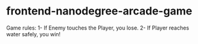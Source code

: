 frontend-nanodegree-arcade-game
===============================

Game rules:
1- If Enemy touches the Player, you lose.
2- If Player reaches water safely, you win!
